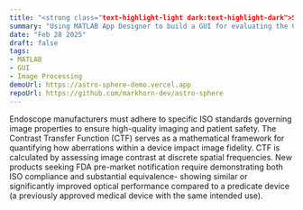 ```yaml
---
title: "<strong class="text-highlight-light dark:text-highlight-dark">Sense and Spatial Frequency</strong>"
summary: "Using MATLAB App Designer to build a GUI for evaluating the Contrast Transfer Function (CTF) of different endoscopes."
date: "Feb 28 2025"
draft: false
tags:
- MATLAB
- GUI
- Image Processing
demoUrl: https://astro-sphere-demo.vercel.app
repoUrl: https://github.com/markhorn-dev/astro-sphere
---
```


Endoscope manufacturers must adhere to specific ISO standards governing image properties to ensure high-quality imaging and patient safety. The Contrast Transfer Function (CTF) serves as a mathematical framework for quantifying how aberrations within a device impact image fidelity. CTF is calculated by assessing image contrast at discrete spatial frequencies. New products seeking FDA pre-market notification require demonstrating both ISO compliance and substantial equivalence- showing similar or significantly improved optical performance compared to a predicate device (a previously approved medical device with the same intended use).
